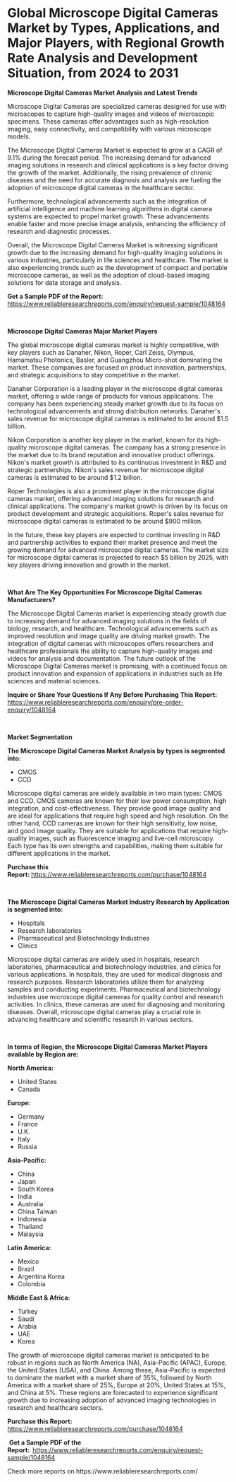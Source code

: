 <p><h1>Global Microscope Digital Cameras Market by Types, Applications, and Major Players, with Regional Growth Rate Analysis and Development Situation, from 2024 to 2031</h1></p><p><strong>Microscope Digital Cameras Market Analysis and Latest Trends</strong></p>
<p><p>Microscope Digital Cameras are specialized cameras designed for use with microscopes to capture high-quality images and videos of microscopic specimens. These cameras offer advantages such as high-resolution imaging, easy connectivity, and compatibility with various microscope models.</p><p>The Microscope Digital Cameras Market is expected to grow at a CAGR of 9.1% during the forecast period. The increasing demand for advanced imaging solutions in research and clinical applications is a key factor driving the growth of the market. Additionally, the rising prevalence of chronic diseases and the need for accurate diagnosis and analysis are fueling the adoption of microscope digital cameras in the healthcare sector.</p><p>Furthermore, technological advancements such as the integration of artificial intelligence and machine learning algorithms in digital camera systems are expected to propel market growth. These advancements enable faster and more precise image analysis, enhancing the efficiency of research and diagnostic processes.</p><p>Overall, the Microscope Digital Cameras Market is witnessing significant growth due to the increasing demand for high-quality imaging solutions in various industries, particularly in life sciences and healthcare. The market is also experiencing trends such as the development of compact and portable microscope cameras, as well as the adoption of cloud-based imaging solutions for data storage and analysis.</p></p>
<p><strong>Get a Sample PDF of the Report:&nbsp;</strong> <a href="https://www.reliableresearchreports.com/enquiry/request-sample/1048164">https://www.reliableresearchreports.com/enquiry/request-sample/1048164</a></p>
<p>&nbsp;</p>
<p><strong>Microscope Digital Cameras Major Market Players</strong></p>
<p><p>The global microscope digital cameras market is highly competitive, with key players such as Danaher, Nikon, Roper, Carl Zeiss, Olympus, Hamamatsu Photonics, Basler, and Guangzhou Micro-shot dominating the market. These companies are focused on product innovation, partnerships, and strategic acquisitions to stay competitive in the market.</p><p>Danaher Corporation is a leading player in the microscope digital cameras market, offering a wide range of products for various applications. The company has been experiencing steady market growth due to its focus on technological advancements and strong distribution networks. Danaher's sales revenue for microscope digital cameras is estimated to be around $1.5 billion.</p><p>Nikon Corporation is another key player in the market, known for its high-quality microscope digital cameras. The company has a strong presence in the market due to its brand reputation and innovative product offerings. Nikon's market growth is attributed to its continuous investment in R&D and strategic partnerships. Nikon's sales revenue for microscope digital cameras is estimated to be around $1.2 billion.</p><p>Roper Technologies is also a prominent player in the microscope digital cameras market, offering advanced imaging solutions for research and clinical applications. The company's market growth is driven by its focus on product development and strategic acquisitions. Roper's sales revenue for microscope digital cameras is estimated to be around $900 million.</p><p>In the future, these key players are expected to continue investing in R&D and partnership activities to expand their market presence and meet the growing demand for advanced microscope digital cameras. The market size for microscope digital cameras is projected to reach $5 billion by 2025, with key players driving innovation and growth in the market.</p></p>
<p>&nbsp;</p>
<p><strong>What Are The Key Opportunities For Microscope Digital Cameras Manufacturers?</strong></p>
<p><p>The Microscope Digital Cameras market is experiencing steady growth due to increasing demand for advanced imaging solutions in the fields of biology, research, and healthcare. Technological advancements such as improved resolution and image quality are driving market growth. The integration of digital cameras with microscopes offers researchers and healthcare professionals the ability to capture high-quality images and videos for analysis and documentation. The future outlook of the Microscope Digital Cameras market is promising, with a continued focus on product innovation and expansion of applications in industries such as life sciences and material sciences.</p></p>
<p><strong>Inquire or Share Your Questions If Any Before Purchasing This Report:</strong> <a href="https://www.reliableresearchreports.com/enquiry/pre-order-enquiry/1048164">https://www.reliableresearchreports.com/enquiry/pre-order-enquiry/1048164</a></p>
<p>&nbsp;</p>
<p><strong>Market Segmentation</strong></p>
<p><strong>The Microscope Digital Cameras Market Analysis by types is segmented into:</strong></p>
<p><ul><li>CMOS</li><li>CCD</li></ul></p>
<p><p>Microscope digital cameras are widely available in two main types: CMOS and CCD. CMOS cameras are known for their low power consumption, high integration, and cost-effectiveness. They provide good image quality and are ideal for applications that require high speed and high resolution. On the other hand, CCD cameras are known for their high sensitivity, low noise, and good image quality. They are suitable for applications that require high-quality images, such as fluorescence imaging and live-cell microscopy. Each type has its own strengths and capabilities, making them suitable for different applications in the market.</p></p>
<p><strong>Purchase this Report:&nbsp;</strong><a href="https://www.reliableresearchreports.com/purchase/1048164">https://www.reliableresearchreports.com/purchase/1048164</a></p>
<p>&nbsp;</p>
<p><strong>The Microscope Digital Cameras Market Industry Research by Application is segmented into:</strong></p>
<p><ul><li>Hospitals</li><li>Research laboratories</li><li>Pharmaceutical and Biotechnology Industries</li><li>Clinics</li></ul></p>
<p><p>Microscope digital cameras are widely used in hospitals, research laboratories, pharmaceutical and biotechnology industries, and clinics for various applications. In hospitals, they are used for medical diagnosis and research purposes. Research laboratories utilize them for analyzing samples and conducting experiments. Pharmaceutical and biotechnology industries use microscope digital cameras for quality control and research activities. In clinics, these cameras are used for diagnosing and monitoring diseases. Overall, microscope digital cameras play a crucial role in advancing healthcare and scientific research in various sectors.</p></p>
<p>&nbsp;</p>
<p><strong>In terms of Region, the Microscope Digital Cameras Market Players available by Region are:</strong></p>
<p>
    <p> <strong> North America: </strong>
        <ul>
            <li>United States</li>
            <li>Canada</li>
        </ul>
        </p> 
    <p> <strong> Europe: </strong>
        <ul>
            <li>Germany</li>
            <li>France</li>
            <li>U.K.</li>
            <li>Italy</li>
            <li>Russia</li>
        </ul>
        </p> 
    <p> <strong> Asia-Pacific: </strong>
        <ul>
            <li>China</li>
            <li>Japan</li>
            <li>South Korea</li>
            <li>India</li>
            <li>Australia</li>
            <li>China Taiwan</li>
            <li>Indonesia</li>
            <li>Thailand</li>
            <li>Malaysia</li>
        </ul>
        </p> 
    <p> <strong> Latin America: </strong>
        <ul>
            <li>Mexico</li>
            <li>Brazil</li>
            <li>Argentina Korea</li>
            <li>Colombia</li>
        </ul>
        </p> 
    <p> <strong> Middle East & Africa: </strong>
        <ul>
            <li>Turkey</li>
            <li>Saudi</li>
            <li>Arabia</li>
            <li>UAE</li>
            <li>Korea</li>
        </ul>
    </p>
    </p>
<p><p>The growth of microscope digital cameras market is anticipated to be robust in regions such as North America (NA), Asia-Pacific (APAC), Europe, the United States (USA), and China. Among these, Asia-Pacific is expected to dominate the market with a market share of 35%, followed by North America with a market share of 25%, Europe at 20%, United States at 15%, and China at 5%. These regions are forecasted to experience significant growth due to increasing adoption of advanced imaging technologies in research and healthcare sectors.</p></p>
<p><strong>Purchase this Report: </strong><a href="https://www.reliableresearchreports.com/purchase/1048164">https://www.reliableresearchreports.com/purchase/1048164</a></p>
<p>&nbsp;<strong>Get a Sample PDF of the Report:&nbsp;&nbsp;</strong><a href="https://www.reliableresearchreports.com/enquiry/request-sample/1048164">https://www.reliableresearchreports.com/enquiry/request-sample/1048164</a></p>
<p><strong></strong></p>
<p>Check more reports on https://www.reliableresearchreports.com/</p>